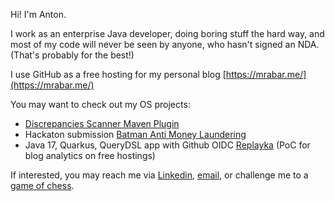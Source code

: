 Hi! I'm Anton. 

I work as an enterprise Java developer, doing boring stuff the hard way, and most of my code will never be seen by anyone, 
who hasn't signed an NDA. (That's probably for the best!)

I use GitHub as a free hosting for my personal blog [https://mrabar.me/](https://mrabar.me/)

You may want to check out my OS projects:
- [Discrepancies Scanner Maven Plugin](https://github.com/abar193/discanner-maven-plugin)
- Hackaton submission [Batman Anti Money Laundering](https://github.com/abar193/batman-aml)
- Java 17, Quarkus, QueryDSL app with Github OIDC [Replayka](https://github.com/abar193/replayka) (PoC for blog analytics on free hostings)

If interested, you may reach me via [Linkedin](https://www.linkedin.com/in/mrabar/), 
[email](https://mrabar.me/pdf/anton_bardishev_cv.pdf),
or challenge me to a [game of chess](https://www.chess.com/member/verydumbai).
